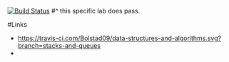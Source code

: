 [![Build Status](https://travis-ci.com/Bolstad09/data-structures-and-algorithms.svg?branch=stacks-and-queues)](https://travis-ci.com/Bolstad09/data-structures-and-algorithms)
#^ this specific lab does pass.

#Links
* https://travis-ci.com/Bolstad09/data-structures-and-algorithms.svg?branch=stacks-and-queues
* 
